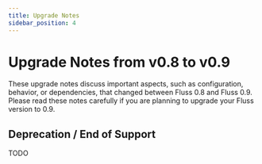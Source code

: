 ```yaml
---
title: Upgrade Notes
sidebar_position: 4
---
```


# Upgrade Notes from v0.8 to v0.9

These upgrade notes discuss important aspects, such as configuration, behavior, or dependencies, that changed between Fluss 0.8 and Fluss 0.9. Please read these notes carefully if you are planning to upgrade your Fluss version to 0.9.


## Deprecation / End of Support

TODO